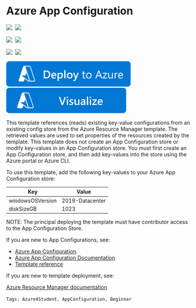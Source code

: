 # Azure App Configuration

<IMG SRC="https://azurequickstartsservice.blob.core.windows.net/badges/101-app-configuration/PublicLastTestDate.svg" />&nbsp;
<IMG SRC="https://azurequickstartsservice.blob.core.windows.net/badges/101-app-configuration/PublicDeployment.svg" />&nbsp;

<IMG SRC="https://azurequickstartsservice.blob.core.windows.net/badges/101-app-configuration/FairfaxLastTestDate.svg" />&nbsp;
<IMG SRC="https://azurequickstartsservice.blob.core.windows.net/badges/101-app-configuration/FairfaxDeployment.svg" />&nbsp;

<IMG SRC="https://azurequickstartsservice.blob.core.windows.net/badges/101-app-configuration/BestPracticeResult.svg" />&nbsp;
<IMG SRC="https://azurequickstartsservice.blob.core.windows.net/badges/101-app-configuration/CredScanResult.svg" />&nbsp;

<a href="https://portal.azure.com/#create/Microsoft.Template/uri/https%3A%2F%2Fraw.githubusercontent.com%2FAzure%2Fazure-quickstart-templates%2Fmaster%2F101-app-configuration%2Fazuredeploy.json" target="_blank">
<img src="https://raw.githubusercontent.com/Azure/azure-quickstart-templates/master/1-CONTRIBUTION-GUIDE/images/deploytoazure.svg"/>
</a>
<a href="http://armviz.io/#/?load=https%3A%2F%2Fraw.githubusercontent.com%2FAzure%2Fazure-quickstart-templates%2Fmaster%2F101-app-configuration%2Fazuredeploy.json" target="_blank">
<img src="https://raw.githubusercontent.com/Azure/azure-quickstart-templates/master/1-CONTRIBUTION-GUIDE/images/visualizebutton.svg"/>
</a>

This template references (reads) existing key-value configurations from an existing config store from the Azure Resource Manager template. The retrieved values are used to set properties of the resources created by the template. This template does not create an App Configuration store or modify key-values in an App Configuration store. You must first create an App Configuration store, and then add key-values into the store using the Azure portal or Azure CLI.

To use this template, add the following key-values to your Azure App Configuration store:

|Key|Value|
|-|-|
|windowsOSVersion|2019-Datacenter|
|diskSizeGB|1023|

NOTE: The principal deploying the template must have contributor access to the App Configuration Store.

If you are new to App Configurations, see:

- [Azure App Configuration](https://azure.microsoft.com/services/app-configuration/).
- [Azure App Configuration Documentation](https://docs.microsoft.com/azure/azure-app-configuration/
)
- [Template reference](https://docs.microsoft.com/azure/templates/microsoft.appconfiguration/allversions)

If you are new to template deployment, see:

[Azure Resource Manager documentation](https://docs.microsoft.com/azure/azure-resource-manager/)

`Tags: Azure4Student, AppConfiguration, Beginner`
